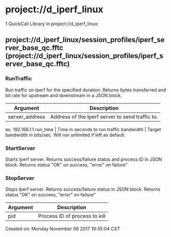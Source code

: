# project://d_iperf_linux
1 QuickCall Library in project://d_iperf_linux:
## project://d_iperf_linux/session_profiles/iperf_server_base_qc.fftc (project://d_iperf_linux/session_profiles/iperf_server_base_qc.fftc)

### RunTraffic
Run traffic on Iperf for the specified duration. Returns bytes transferred and bit rate for upstream and downstream in a JSON block. 

Argument | Description
------------ | -------------
server_address | Address of the Iperf server to send traffic to. 
ex. 192.168.1.1
run_time | Time in seconds to run traffic
bandwidth | Target bandwidth in bits/sec. Will run unlimited if left as default. 
### StartServer
Starts Iperf server. Returns success/failure status and process ID in JSON block:
Returns status "OK" on success, "error" on failure"
### StopServer
Stops Iperf server. Returns success/failure status in JSON block:
Returns status "OK" on success, "error" on failure"

Argument | Description
------------ | -------------
pid | Process ID of process to kill


Created on: Monday November 06 2017 19:35:04 CST
